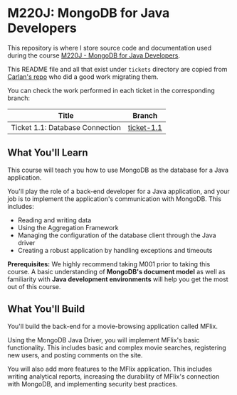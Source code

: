 # M220J: MongoDB for Java Developers

This repository is where I store source code and documentation used during the course [M220J - MongoDB for Java Developers](https://university.mongodb.com/courses/M220J/about).

This README file and all that exist under `tickets` directory are copied from [Carlan's repo](https://github.com/carlan/m220j/) who did a good work migrating them.

You can check the work performed in each ticket in the corresponding branch:

| Title                             | Branch                                                                                                   |
| --------------------------------- | -------------------------------------------------------------------------------------------------------- |
| Ticket 1.1: Database Connection   | [ticket-1.1](https://gitlab.com/josebamartos/training-m220j-mongodb-for-java-developers/tree/ticket-1.1) |

## What You'll Learn

This course will teach you how to use MongoDB as the database for a Java application.

You'll play the role of a back-end developer for a Java application, and your job is to implement the application's communication with MongoDB. This includes:

- Reading and writing data
- Using the Aggregation Framework
- Managing the configuration of the database client through the Java driver
- Creating a robust application by handling exceptions and timeouts

**Prerequisites:**
We highly recommend taking M001 prior to taking this course. A basic understanding of **MongoDB's document model** as well as familiarity with **Java development environments** will help you get the most out of this course.

## What You'll Build

You'll build the back-end for a movie-browsing application called MFlix.

Using the MongoDB Java Driver, you will implement MFlix's basic functionality. This includes basic and complex movie searches, registering new users, and posting comments on the site.

You will also add more features to the MFlix application. This includes writing analytical reports, increasing the durability of MFlix's connection with MongoDB, and implementing security best practices.